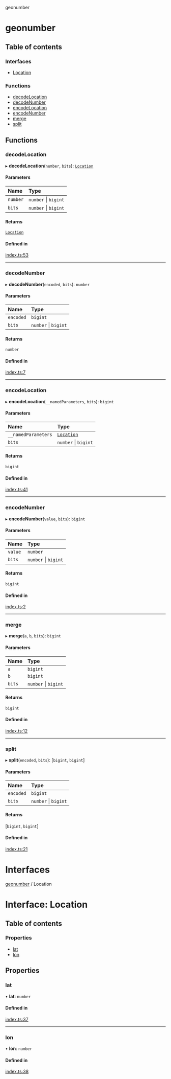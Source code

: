 
<a name="readmemd"></a>

geonumber

# geonumber

## Table of contents

### Interfaces

- [Location](#interfaceslocationmd)

### Functions

- [decodeLocation](#decodelocation)
- [decodeNumber](#decodenumber)
- [encodeLocation](#encodelocation)
- [encodeNumber](#encodenumber)
- [merge](#merge)
- [split](#split)

## Functions

### decodeLocation

▸ **decodeLocation**(`number`, `bits`): [`Location`](#interfaceslocationmd)

#### Parameters

| Name | Type |
| :------ | :------ |
| `number` | `number` \| `bigint` |
| `bits` | `number` \| `bigint` |

#### Returns

[`Location`](#interfaceslocationmd)

#### Defined in

[index.ts:53](https://github.com/MLaszczewski/geowords/blob/45e65ed/packages/geonumber/src/index.ts#L53)

___

### decodeNumber

▸ **decodeNumber**(`encoded`, `bits`): `number`

#### Parameters

| Name | Type |
| :------ | :------ |
| `encoded` | `bigint` |
| `bits` | `number` \| `bigint` |

#### Returns

`number`

#### Defined in

[index.ts:7](https://github.com/MLaszczewski/geowords/blob/45e65ed/packages/geonumber/src/index.ts#L7)

___

### encodeLocation

▸ **encodeLocation**(`__namedParameters`, `bits`): `bigint`

#### Parameters

| Name | Type |
| :------ | :------ |
| `__namedParameters` | [`Location`](#interfaceslocationmd) |
| `bits` | `number` \| `bigint` |

#### Returns

`bigint`

#### Defined in

[index.ts:41](https://github.com/MLaszczewski/geowords/blob/45e65ed/packages/geonumber/src/index.ts#L41)

___

### encodeNumber

▸ **encodeNumber**(`value`, `bits`): `bigint`

#### Parameters

| Name | Type |
| :------ | :------ |
| `value` | `number` |
| `bits` | `number` \| `bigint` |

#### Returns

`bigint`

#### Defined in

[index.ts:2](https://github.com/MLaszczewski/geowords/blob/45e65ed/packages/geonumber/src/index.ts#L2)

___

### merge

▸ **merge**(`a`, `b`, `bits`): `bigint`

#### Parameters

| Name | Type |
| :------ | :------ |
| `a` | `bigint` |
| `b` | `bigint` |
| `bits` | `number` \| `bigint` |

#### Returns

`bigint`

#### Defined in

[index.ts:12](https://github.com/MLaszczewski/geowords/blob/45e65ed/packages/geonumber/src/index.ts#L12)

___

### split

▸ **split**(`encoded`, `bits`): [`bigint`, `bigint`]

#### Parameters

| Name | Type |
| :------ | :------ |
| `encoded` | `bigint` |
| `bits` | `number` \| `bigint` |

#### Returns

[`bigint`, `bigint`]

#### Defined in

[index.ts:21](https://github.com/MLaszczewski/geowords/blob/45e65ed/packages/geonumber/src/index.ts#L21)

# Interfaces


<a name="interfaceslocationmd"></a>

[geonumber](#readmemd) / Location

# Interface: Location

## Table of contents

### Properties

- [lat](#lat)
- [lon](#lon)

## Properties

### lat

• **lat**: `number`

#### Defined in

[index.ts:37](https://github.com/MLaszczewski/geowords/blob/45e65ed/packages/geonumber/src/index.ts#L37)

___

### lon

• **lon**: `number`

#### Defined in

[index.ts:38](https://github.com/MLaszczewski/geowords/blob/45e65ed/packages/geonumber/src/index.ts#L38)
